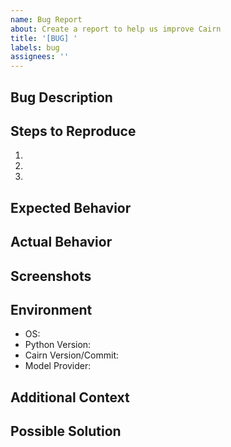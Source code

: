 ```yaml
---
name: Bug Report
about: Create a report to help us improve Cairn
title: '[BUG] '
labels: bug
assignees: ''
---
```


## Bug Description
<!-- A clear and concise description of what the bug is -->

## Steps to Reproduce
1.
2.
3.

## Expected Behavior
<!-- What you expected to happen -->

## Actual Behavior
<!-- What actually happened -->

## Screenshots
<!-- If applicable, add screenshots to help explain your problem -->

## Environment
- OS: <!-- e.g. macOS, Windows, Linux -->
- Python Version: <!-- e.g. 3.10.4 -->
- Cairn Version/Commit: <!-- e.g. v0.1.0 or commit hash -->
- Model Provider: <!-- e.g. Anthropic Claude Sonnet 4 -->

## Additional Context
<!-- Add any other context about the problem here -->

## Possible Solution
<!-- If you have suggestions on how to fix the issue -->
